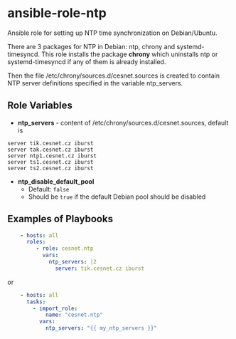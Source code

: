 # ansible-role-ntp
Ansible role for setting up NTP time synchronization on Debian/Ubuntu.

There are 3 packages for NTP in Debian: ntp, chrony and systemd-timesyncd.
This role installs the package **chrony** which uninstalls ntp or systemd-timesyncd
if any of them is already installed. 

Then the file /etc/chrony/sources.d/cesnet.sources is created to contain NTP server definitions
specified in the variable ntp_servers.

Role Variables
--------------

* **ntp_servers** - content of /etc/chrony/sources.d/cesnet.sources, default is 
```
server tik.cesnet.cz iburst
server tak.cesnet.cz iburst
server ntp1.cesnet.cz iburst
server ts1.cesnet.cz iburst
server ts2.cesnet.cz iburst
```
* **ntp_disable_default_pool**
  * Default: `false`
  * Should be `true` if the default Debian pool should be disabled

Examples of Playbooks
----------------

```yaml
    - hosts: all 
      roles:
         - role: cesnet.ntp
           vars:
             ntp_servers: |2
               server: tik.cesnet.cz iburst
```
or
```yaml
    - hosts: all 
      tasks:
        - import_role:
            name: "cesnet.ntp"
          vars:
            ntp_servers: "{{ my_ntp_servers }}"
```